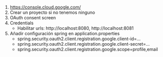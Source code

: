 
1. https://console.cloud.google.com/
2. Crear un proyecto si no tenemos ninguno
3. OAuth consent screen
4. Credentials
   * Habilitar urls: http://localhost:8080, http://localhost:8081
5. Añadir configuración spring en application.properties
   * spring.security.oauth2.client.registration.google.client-id=...
   * spring.security.oauth2.client.registration.google.client-secret=...
   * spring.security.oauth2.client.registration.google.scope=profile,email